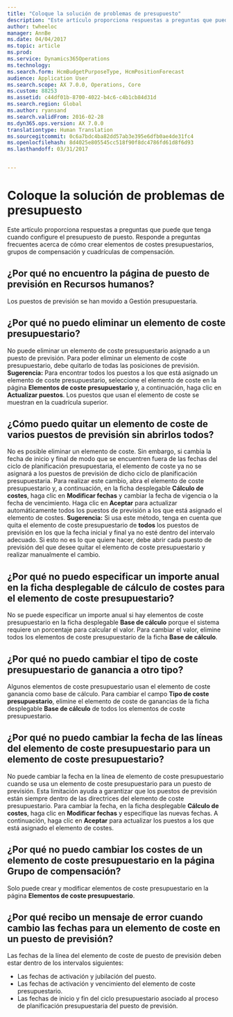 ```yaml
---
title: "Coloque la solución de problemas de presupuesto"
description: "Este artículo proporciona respuestas a preguntas que puede que tenga cuando configure el presupuesto de puesto. Responde a preguntas frecuentes acerca de cómo crear elementos de costes presupuestarios, grupos de compensación y cuadrículas de compensación."
author: twheeloc
manager: AnnBe
ms.date: 04/04/2017
ms.topic: article
ms.prod: 
ms.service: Dynamics365Operations
ms.technology: 
ms.search.form: HcmBudgetPurposeType, HcmPositionForecast
audience: Application User
ms.search.scope: AX 7.0.0, Operations, Core
ms.custom: 88253
ms.assetid: c44df01b-8700-4022-b4c6-c4b1cb84d31d
ms.search.region: Global
ms.author: ryansand
ms.search.validFrom: 2016-02-28
ms.dyn365.ops.version: AX 7.0.0
translationtype: Human Translation
ms.sourcegitcommit: 0c6a7bdc4ba82dd57ab3e395e6dfb0ae4de31fc4
ms.openlocfilehash: 8d4025e805545cc518f90f8dc4786fd61d8f6d93
ms.lasthandoff: 03/31/2017


---
```


# <a name="position-budgeting-troubleshooting"></a>Coloque la solución de problemas de presupuesto

Este artículo proporciona respuestas a preguntas que puede que tenga cuando configure el presupuesto de puesto. Responde a preguntas frecuentes acerca de cómo crear elementos de costes presupuestarios, grupos de compensación y cuadrículas de compensación. 

<a name="why-cant-i-find-the-forecast-position-page-in-human-resources"></a>¿Por qué no encuentro la página de puesto de previsión en Recursos humanos?
---------------------------------------------------------------

Los puestos de previsión se han movido a Gestión presupuestaria.

## <a name="why-cant-i-delete-a-budget-cost-element"></a>¿Por qué no puedo eliminar un elemento de coste presupuestario?
No puede eliminar un elemento de coste presupuestario asignado a un puesto de previsión. Para poder eliminar un elemento de coste presupuestario, debe quitarlo de todas las posiciones de previsión. **Sugerencia:** Para encontrar todos los puestos a los que está asignado un elemento de coste presupuestario, seleccione el elemento de coste en la página **Elementos de coste presupuestario** y, a continuación, haga clic en **Actualizar puestos**. Los puestos que usan el elemento de coste se muestran en la cuadrícula superior.

## <a name="how-can-i-remove-a-cost-element-from-multiple-forecast-positions-without-opening-each-one"></a>¿Cómo puedo quitar un elemento de coste de varios puestos de previsión sin abrirlos todos?
No es posible eliminar un elemento de coste. Sin embargo, si cambia la fecha de inicio y final de modo que se encuentren fuera de las fechas del ciclo de planificación presupuestaria, el elemento de coste ya no se asignará a los puestos de previsión de dicho ciclo de planificación presupuestaria. Para realizar este cambio, abra el elemento de coste presupuestario y, a continuación, en la ficha desplegable **Cálculo de costes**, haga clic en **Modificar fechas** y cambiar la fecha de vigencia o la fecha de vencimiento. Haga clic en **Aceptar** para actualizar automáticamente todos los puestos de previsión a los que está asignado el elemento de costes. **Sugerencia:** Si usa este método, tenga en cuenta que quita el elemento de coste presupuestario de **todos** los puestos de previsión en los que la fecha inicial y final ya no esté dentro del intervalo adecuado. Si esto no es lo que quiere hacer, debe abrir cada puesto de previsión del que desee quitar el elemento de coste presupuestario y realizar manualmente el cambio.

## <a name="why-cant-i-enter-an-annual-amount-on-the-cost-calculation-fasttab-for-the-budget-cost-element"></a>¿Por qué no puedo especificar un importe anual en la ficha desplegable de cálculo de costes para el elemento de coste presupuestario?
No se puede especificar un importe anual si hay elementos de coste presupuestario en la ficha desplegable **Base de cálculo** porque el sistema requiere un porcentaje para calcular el valor. Para cambiar el valor, elimine todos los elementos de coste presupuestario de la ficha **Base de cálculo**.

## <a name="why-cant-i-change-the-budget-cost-type-from-earning-to-another-budget-cost-type"></a>¿Por qué no puedo cambiar el tipo de coste presupuestario de ganancia a otro tipo?
Algunos elementos de coste presupuestario usan el elemento de coste ganancia como base de cálculo. Para cambiar el campo **Tipo de coste presupuestario**, elimine el elemento de coste de ganancias de la ficha desplegable **Base de cálculo** de todos los elementos de coste presupuestario.

## <a name="why-cant-i-change-the-date-on-budget-cost-element-lines-for-a-budget-cost-element"></a>¿Por qué no puedo cambiar la fecha de las líneas del elemento de coste presupuestario para un elemento de coste presupuestario?
No puede cambiar la fecha en la línea de elemento de coste presupuestario cuando se usa un elemento de coste presupuestario para un puesto de previsión. Esta limitación ayuda a garantizar que los puestos de previsión están siempre dentro de las directrices del elemento de coste presupuestario. Para cambiar la fecha, en la ficha desplegable **Cálculo de costes**, haga clic en **Modificar fechas** y especifique las nuevas fechas. A continuación, haga clic en **Aceptar** para actualizar los puestos a los que está asignado el elemento de costes.

## <a name="why-cant-i-change-the-costs-for-a-budget-cost-element-on-the-compensation-group-page"></a>¿Por qué no puedo cambiar los costes de un elemento de coste presupuestario en la página Grupo de compensación?
Solo puede crear y modificar elementos de coste presupuestario en la página **Elementos de coste presupuestario**.

## <a name="why-do-i-receive-an-error-message-when-i-change-the-dates-for-a-cost-element-on-a-forecast-position"></a>¿Por qué recibo un mensaje de error cuando cambio las fechas para un elemento de coste en un puesto de previsión?
Las fechas de la línea del elemento de coste de puesto de previsión deben estar dentro de los intervalos siguientes:

-   Las fechas de activación y jubilación del puesto.
-   Las fechas de activación y vencimiento del elemento de coste presupuestario.
-   Las fechas de inicio y fin del ciclo presupuestario asociado al proceso de planificación presupuestaria del puesto de previsión.



